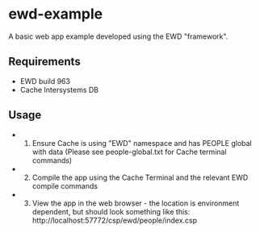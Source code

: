 ewd-example
===========

A basic web app example developed using the EWD "framework".

## Requirements ##

 - EWD build 963
 - Cache Intersystems DB
 
## Usage ##

 -  1. Ensure Cache is using "EWD" namespace and has PEOPLE global with data (Please see people-global.txt for Cache terminal commands)
 -  2. Compile the app using the Cache Terminal and the relevant EWD compile commands
 -  3. View the app in the web browser - the location is environment dependent, but should look something like this: http://localhost:57772/csp/ewd/people/index.csp

